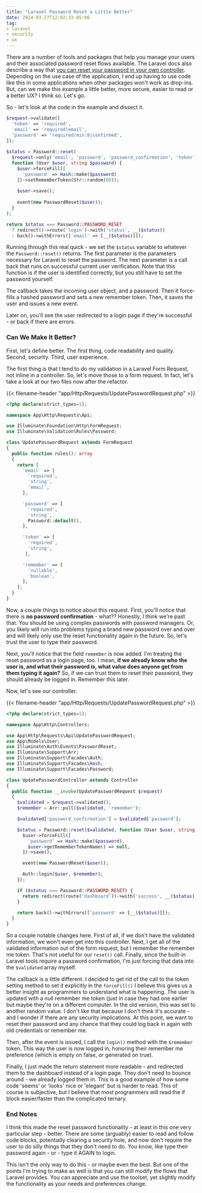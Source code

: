 ```yaml
---
title: "Laravel Password Reset a Little Better"
date: 2024-03-27T12:02:33-05:00
tag:
- laravel
- security
- ux
---
```

There are a number of tools and packages that help you manage your users and their associated password reset flows available. The Laravel docs also describe a way that [you can reset your password in your own controller](https://laravel.com/docs/11.x/passwords#password-reset-handling-the-form-submission). Depending on the use case of the application, I end up having to use code like this in some applications when other packages won't work as drop-ins. But, can we make this example a little better, more secure, easier to read or a better UX? I think so. Let's go.

<!--more-->

So - let's look at the code in the example and dissect it.

```php
$request->validate([
  'token' => 'required',
  'email' => 'required|email',
  'password' => 'required|min:8|confirmed',
]);
    
$status = Password::reset(
  $request->only('email', 'password', 'password_confirmation', 'token'),
  function (User $user, string $password) {
    $user->forceFill([
      'password' => Hash::make($password)
    ])->setRememberToken(Str::random(60));
 
    $user->save();
 
    event(new PasswordReset($user));
  }
);

return $status === Password::PASSWORD_RESET
  ? redirect()->route('login')->with('status', __($status))
  : back()->withErrors(['email' => [__($status)]]);
```

Running through this real quick - we set the `$status` variable to whatever the `Password::reset()` returns.  The first parameter is the parameters necessary for Laravel to reset the password.  The next parameter is a call back that runs on successful current user verification.  Note that this function is if the user is identified correctly, but you still have to set the password yourself.

The callback takes the incoming user object, and a password. Then it force-fills a hashed password and sets a new remember token.  Then, it saves the user and issues a new event.

Later on, you'll see the user redirected to a login page if they're successful - or back if there are errors.

### Can We Make It Better?

First, let's define better. The first thing, code readability and quality. Second, security. Third, user experience.

The first thing is that I tend to do my validation in a Laravel Form Request, not inline in a controller. So, let's move those to a form request. In fact, let's take a look at our two files now after the refactor.

{{< filename-header "app/Http/Requests/UpdatePasswordRequest.php" >}}
```php
<?php declare(strict_types=1);

namespace App\Http\Requests\Api;

use Illuminate\Foundation\Http\FormRequest;
use Illuminate\Validation\Rules\Password;

class UpdatePasswordRequest extends FormRequest
{
  public function rules(): array
  {
    return [
      'email' => [
        'required',
        'string',
        'email',
      ],

      'password' => [
        'required',
        'string',
        Password::default(),
      ],

      'token' => [
        'required',
        'string',
       ],

      'remember' => [
        'nullable',
        'boolean',
      ],
    ];
  }
}
```

Now, a couple things to notice about this request.  First, you'll notice that there is **no password confirmation** - what?? Honestly, I think we're past that. You should be using complex passwords with password managers. Or, you likely will run into problems typing a brand new password over and over and will likely only use the reset functionality again in the future. So, let's trust the user to type their password.

Next, you'll notice that the field `remember` is now added. I'm treating the reset password as a login page, too. I mean, **if we already know who the user is, and what their password is, what value does anyone get from them typing it again?** So, if we can trust them to reset their password, they should already be logged in. Remember this later.

Now, let's see our controller.

{{< filename-header "app/Http/Requests/UpdatePasswordRequest.php" >}}
```php
<?php declare(strict_types=1);

namespace App\Http\Controllers;

use App\Http\Requests\Api\UpdatePasswordRequest;
use App\Models\User;
use Illuminate\Auth\Events\PasswordReset;
use Illuminate\Support\Arr;
use Illuminate\Support\Facades\Auth;
use Illuminate\Support\Facades\Hash;
use Illuminate\Support\Facades\Password;

class UpdatePasswordController extends Controller
{
  public function __invoke(UpdatePasswordRequest $request)
  {
    $validated = $request->validated();
    $remember = Arr::pull($validated, 'remember');

    $validated['password_confirmation'] = $validated['password'];

    $status = Password::reset($validated, function (User $user, string $password) use ($remember) {
      $user->forceFill([
        'password' => Hash::make($password),
        $user->getRememberTokenName() => null,
      ])->save();

      event(new PasswordReset($user));

      Auth::login($user, $remember);
    });

    if ($status === Password::PASSWORD_RESET) {
      return redirect(route('dashboard'))->with('success', __($status));
    }

    return back()->withErrors(['password' => [__($status)]]);
  }
}
```

So a couple notable changes here.  First of all, if we don't have the validated information, we won't even get into this controller.  Next, I get all of the validated information out of the form request, but I remember the remember me token. That's not useful for our `reset()` call.  Finally, since the built-in Laravel tools require a password confirmation, I'm just forcing that data into the `$validated` array myself.

The callback is a little different. I decided to get rid of the call to the token setting method to set it explicitly in the `forceFill()` I believe this gives us a better insight as programmers to understand what is happening. The user is updated with a null remember me token (just in case they had one earlier but maybe they're on a different computer. In the old version, this was set to another random value. I don't like that because I don't think it's accurate - and I wonder if there are any security implications. At this point, we want to reset their password and any chance that they could log back in again with old credentials or remember me.

Then, after the event is issued, I call the `login()` method with the `$remember` token. This way the user is now logged in, honoring their remember me preference (which is empty on false, or generated on true).

Finally, I just made the return statement more readable - and redirected them to the dashboard instead of a login page. They don't need to bounce around - we already logged them in.  This is a good example of how some code 'seems' or 'looks' nice or 'elegant' but is harder to read. This of course is subjective, but I believe that most programmers will read the if block easier/faster than the complicated ternary.

### End Notes

I think this made the reset password functionality - at least in this one very particular step - better. There are some (arguably) easier to read and follow code blocks, potentially clearing a security hole, and now don't require the user to do silly things that they don't need to do. You know, like type their password again - or - type it AGAIN to login.

This isn't the only way to do this - or maybe even the best. But one of the points I'm trying to make as well is that you can still modify the flows that Laravel provides. You can appreciate and use the toolset, yet slightly modify the functionality as your needs and preferences change.